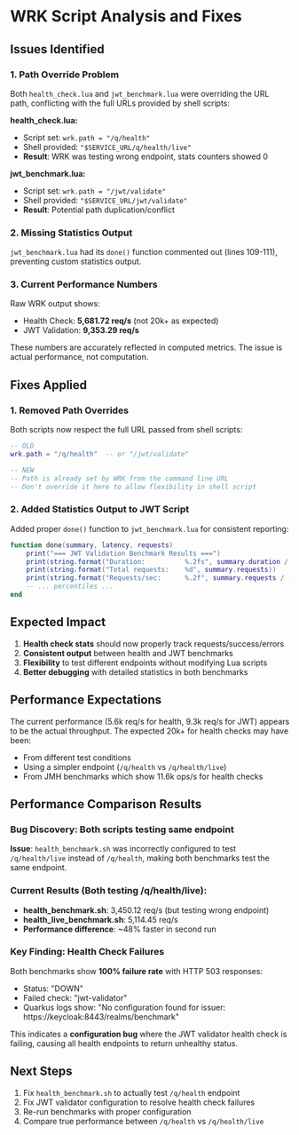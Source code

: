 # WRK Script Analysis and Fixes

## Issues Identified

### 1. Path Override Problem
Both `health_check.lua` and `jwt_benchmark.lua` were overriding the URL path, conflicting with the full URLs provided by shell scripts:

**health_check.lua:**
- Script set: `wrk.path = "/q/health"`
- Shell provided: `"$SERVICE_URL/q/health/live"`
- **Result**: WRK was testing wrong endpoint, stats counters showed 0

**jwt_benchmark.lua:**
- Script set: `wrk.path = "/jwt/validate"`
- Shell provided: `"$SERVICE_URL/jwt/validate"`
- **Result**: Potential path duplication/conflict

### 2. Missing Statistics Output
`jwt_benchmark.lua` had its `done()` function commented out (lines 109-111), preventing custom statistics output.

### 3. Current Performance Numbers
Raw WRK output shows:
- Health Check: **5,681.72 req/s** (not 20k+ as expected)
- JWT Validation: **9,353.29 req/s**

These numbers are accurately reflected in computed metrics. The issue is actual performance, not computation.

## Fixes Applied

### 1. Removed Path Overrides
Both scripts now respect the full URL passed from shell scripts:
```lua
-- OLD
wrk.path = "/q/health"  -- or "/jwt/validate"

-- NEW
-- Path is already set by WRK from the command line URL
-- Don't override it here to allow flexibility in shell script
```

### 2. Added Statistics Output to JWT Script
Added proper `done()` function to `jwt_benchmark.lua` for consistent reporting:
```lua
function done(summary, latency, requests)
    print("=== JWT Validation Benchmark Results ===")
    print(string.format("Duration:          %.2fs", summary.duration / 1000000))
    print(string.format("Total requests:    %d", summary.requests))
    print(string.format("Requests/sec:      %.2f", summary.requests / (summary.duration / 1000000)))
    -- ... percentiles ...
end
```

## Expected Impact

1. **Health check stats** should now properly track requests/success/errors
2. **Consistent output** between health and JWT benchmarks
3. **Flexibility** to test different endpoints without modifying Lua scripts
4. **Better debugging** with detailed statistics in both benchmarks

## Performance Expectations

The current performance (5.6k req/s for health, 9.3k req/s for JWT) appears to be the actual throughput. The expected 20k+ for health checks may have been:
- From different test conditions
- Using a simpler endpoint (`/q/health` vs `/q/health/live`)
- From JMH benchmarks which show 11.6k ops/s for health checks

## Performance Comparison Results

### Bug Discovery: Both scripts testing same endpoint
**Issue**: `health_benchmark.sh` was incorrectly configured to test `/q/health/live` instead of `/q/health`, making both benchmarks test the same endpoint.

### Current Results (Both testing /q/health/live):
- **health_benchmark.sh**: 3,450.12 req/s (but testing wrong endpoint)
- **health_live_benchmark.sh**: 5,114.45 req/s
- **Performance difference**: ~48% faster in second run

### Key Finding: Health Check Failures
Both benchmarks show **100% failure rate** with HTTP 503 responses:
- Status: "DOWN"
- Failed check: "jwt-validator"
- Quarkus logs show: "No configuration found for issuer: https://keycloak:8443/realms/benchmark"

This indicates a **configuration bug** where the JWT validator health check is failing, causing all health endpoints to return unhealthy status.

## Next Steps

1. Fix `health_benchmark.sh` to actually test `/q/health` endpoint
2. Fix JWT validator configuration to resolve health check failures
3. Re-run benchmarks with proper configuration
4. Compare true performance between `/q/health` vs `/q/health/live`